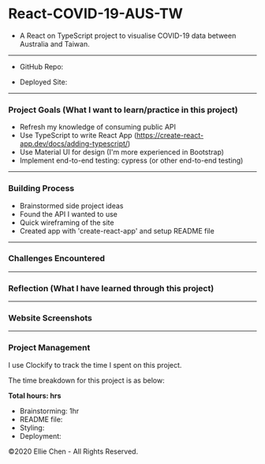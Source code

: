 # React-COVID-19-AUS-TW

- A React on TypeScript project to visualise COVID-19 data between Australia and Taiwan.

---

- GitHub Repo: 

- Deployed Site: 

<!-- screenshot of site -->

---

### Project Goals (What I want to learn/practice in this project)
- Refresh my knowledge of consuming public API
- Use TypeScript to write React App (https://create-react-app.dev/docs/adding-typescript/)
- Use Material UI for design (I'm more experienced in Bootstrap)
- Implement end-to-end testing: cypress (or other end-to-end testing)


---

### Building Process

- Brainstormed side project ideas
- Found the API I wanted to use
- Quick wireframing of the site
- Created app with 'create-react-app' and setup README file

---

### Challenges Encountered

---
### Reflection (What I have learned through this project)

---

### Website Screenshots

---

### Project Management

I use Clockify to track the time I spent on this project.

<!-- ![time-tracker](./docs/) -->

The time breakdown for this project is as below:

**Total hours: hrs**

- Brainstorming: 1hr
- README file: 
- Styling: 
- Deployment:

©2020 Ellie Chen - All Rights Reserved.